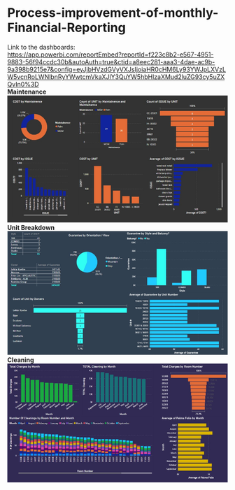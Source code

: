 # Process-improvement-of-monthly-Financial-Reporting

Link to the dashboards:
<br>
https://app.powerbi.com/reportEmbed?reportId=f223c8b2-e567-4951-9883-56f94ccdc30b&autoAuth=true&ctid=a8eec281-aaa3-4dae-ac9b-9a398b9215e7&config=eyJjbHVzdGVyVXJsIjoiaHR0cHM6Ly93YWJpLXVzLW5vcnRoLWNlbnRyYWwtcmVkaXJlY3QuYW5hbHlzaXMud2luZG93cy5uZXQvIn0%3D
<br>
<b>Maintenance</b>
![Screenshot](Picture4.png)
<b>Unit Breakdown</b>
![Screenshot](Picture1.png)
<b>Cleaning</b>
![Screenshot](Picture2.png)
